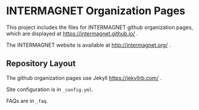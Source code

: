 INTERMAGNET Organization Pages
==============================

This project includes the files for INTERMAGNET github organization pages, which are displayed at https://intermagnet.github.io/ .

The INTERMAGNET website is available at http://intermagnet.org/ .


## Repository Layout

The github organization pages use Jekyll https://jekyllrb.com/ .

Site configuration is in `_config.yml`.

FAQs are in `_faq`.
